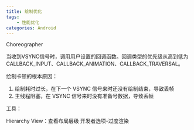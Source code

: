 ```yaml
---
title: 绘制优化
tags:
    - 性能优化
categories: Android
---
```


Choreographer

当收到VSYNC信号时，调用用户设置的回调函数。回调类型的优先级从高到低为CALLBACK_INPUT、CALLBACK_ANIMATION、CALLBACK_TRAVERSAL。


绘制卡顿的根本原因：

1. 绘制耗时过长，在下一个 VSYNC 信号来时还没有绘制结束，导致丢帧
2. 主线程阻塞，在 VSYNC 信号来时没有准备号数据，导致丢帧

工具：

Hierarchy View：查看布局层级
开发者选项-过度渲染